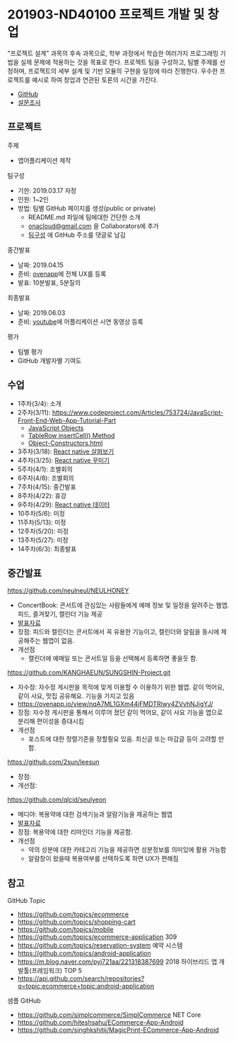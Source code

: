 # 201903-ND40100 프로젝트 개발 및 창업

"프로젝트 설계" 과목의 후속 과목으로, 학부 과정에서 학습한 여러가지  프로그래밍 기법을 실제 문제에 적용하는 것을 목표로 한다. 프로젝트 팀을 구성하고, 팀별 주제를 선정하며, 프로젝트의 세부 설계 및 기반 모듈의 구현을 일정에 따라 진행한다. 우수한 프로젝트를 예시로 하여 창업과 연관된 토론의 시간을 가진다.

- [GitHub](https://github.com/onacloud/201903-ND40100)
- [설문조사](https://docs.google.com/forms/d/1P_alm3WXqLl-Rb0FEcgtsQHPRewZU4W4XaydEEl_m_g/edit)

## 프로젝트

주제
- 앱어플리케이션 제작

팀구성
- 기한: 2019.03.17 자정 
- 인원: 1~2인
- 방법: 팀별 GitHub 페이지를 생성(public or private)
   - README.md 파일에 팀에대한 간단한 소개 
   - onacloud@gmail.com 을 Collaborators에 추가
   - [팀구성](https://github.com/onacloud/201903-ND40100/issues/1) 에  GitHub 주소를 댓글로 남김

중간발표 
- 날짜: 2019.04.15
- 준비: [ovenapp](https://ovenapp.io/)에 전체 UX를 등록
- 발표: 10분발표, 5분질의

최종발표 
- 날짜: 2019.06.03
- 준비: [youtube](https://youtube.com/)에 어플리케이션 시연 동영상 등록

평가
- 팀별 평가
- GitHub 개발자별 기여도

## 수업

- 1주차(3/4): 소개
- 2주차(3/11): https://www.codeproject.com/Articles/753724/JavaScript-Front-End-Web-App-Tutorial-Part
   - [JavaScript Objects](https://www.w3schools.com/js/js_object_definition.asp)
   - [TableRow insertCell() Method](https://www.w3schools.com/jsref/met_tablerow_insertcell.asp)
   - [Object-Constructors.html](https://github.com/onacloud/201903-ND40100/blob/master/JavaScript/Object-Constructors.html)
- 3주차(3/18): [React native 살펴보기](React.md#s1) 
- 4주차(3/25): [React native 꾸미기](React.md#s2) 
- 5주차(4/1):  조별회의
- 6주차(4/8): 조별회의
- 7주차(4/15): 중간발표
- 8주차(4/22): 휴강
- 9주차(4/29): [React native 데이터](React.md#s3)
- 10주차(5/6): 미정
- 11주차(5/13): 미정
- 12주차(5/20): 미정
- 13주차(5/27): 미정
- 14주차(6/3): 최종발표


## 중간발표

https://github.com/neulneul/NEULHONEY
   - ConcertBook: 콘서트에 관심있는 사람들에게 예매 정보 및 일정을 알려주는 웹앱. 피드, 즐겨찾기, 캘린더 기능 제공 
   - [발표자료](presentation-mid/콘서트북.pdf)
   - 장점: 피드와 캘린더는 콘서트에서 꼭 유용한 기능이고, 캘린더와 알림을 동시에 제공해주는 웹앱이 없음.   
   - 개선점
      - 캘린더에 예매일 또는 콘서트일 등을 선택해서 등록하면 좋을듯 함. 

https://github.com/KANGHAEUN/SUNGSHIN-Project.git
   - 자수정: 자수정 게시판을 목적에 맞게 이용할 수 이용하기 위한 웹앱. 같이 먹어요, 같이 사요, 맛집 공유해요. 기능을 가지고 있음
   - https://ovenapp.io/view/nqA7ML1GXm44jFMDTRlwy4ZVvhNJjgYJ/
   - 장점: 자수정 게시판을 통해서 이루어 졌던 같이 먹어요, 같이 사요 기능을 앱으로 분리해 편이성을 증대시킴
   - 개선점
      - 포스트에 대한 정렬기준을 정할필요 있음. 최신글 또는 마감글 등이 고려할 만함.

https://github.com/2sun/leesun
   - 장점: 
   - 개선점: 

https://github.com/qlcid/seulyeon
   - 메디야: 복용약에 대한 검색기능과 알람기능을 제공하는 웹앱
   - [발표자료](presentation-mid/메디야.pdf)
   - 장점: 복용약에 대한 리마인더 기능을 제공함. 
   - 개선점
      - 약의 성분에 대한 카테고리 기능을 제공하면 성분정보를 의미있에 활용 가능함
      - 알람창이 왔을때 복용여부를 선택하도록 하면 UX가 편해짐


## 참고

GitHub Topic

- https://github.com/topics/ecommerce 
- https://github.com/topics/shopping-cart 
- https://github.com/topics/mobile 
- https://github.com/topics/ecommerce-application 309
- https://github.com/topics/reservation-system 예약 시스템
- https://github.com/topics/android-application 
- https://m.blog.naver.com/pyj721aa/221318387699 2018 하이브리드 앱 개발툴(프레임워크) TOP 5
- https://api.github.com/search/repositories?q=topic:ecommerce+topic:android-application

샘플 GitHub

- https://github.com/simplcommerce/SimplCommerce NET Core
- https://github.com/hiteshsahu/ECommerce-App-Android
- https://github.com/singhkshitij/MagicPrint-ECommerce-App-Android

